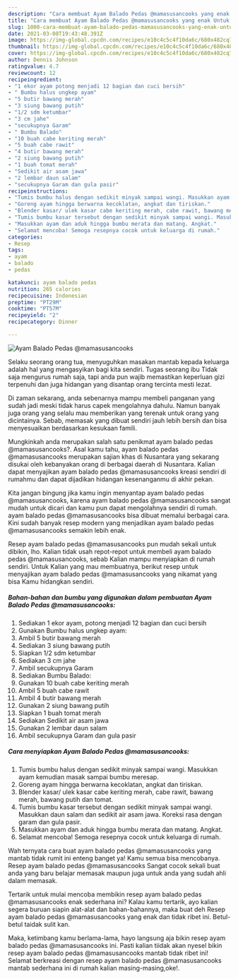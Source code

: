 ```yaml
---
description: "Cara membuat Ayam Balado Pedas @mamasusancooks yang enak Untuk Jualan"
title: "Cara membuat Ayam Balado Pedas @mamasusancooks yang enak Untuk Jualan"
slug: 1000-cara-membuat-ayam-balado-pedas-mamasusancooks-yang-enak-untuk-jualan
date: 2021-03-08T19:43:48.391Z
image: https://img-global.cpcdn.com/recipes/e10c4c5c4f10da6c/680x482cq70/ayam-balado-pedas-mamasusancooks-foto-resep-utama.jpg
thumbnail: https://img-global.cpcdn.com/recipes/e10c4c5c4f10da6c/680x482cq70/ayam-balado-pedas-mamasusancooks-foto-resep-utama.jpg
cover: https://img-global.cpcdn.com/recipes/e10c4c5c4f10da6c/680x482cq70/ayam-balado-pedas-mamasusancooks-foto-resep-utama.jpg
author: Dennis Johnson
ratingvalue: 4.7
reviewcount: 12
recipeingredient:
- "1 ekor ayam potong menjadi 12 bagian dan cuci bersih"
- " Bumbu halus ungkep ayam"
- "5 butir bawang merah"
- "3 siung bawang putih"
- "1/2 sdm ketumbar"
- "3 cm jahe"
- "secukupnya Garam"
- " Bumbu Balado"
- "10 buah cabe keriting merah"
- "5 buah cabe rawit"
- "4 butir bawang merah"
- "2 siung bawang putih"
- "1 buah tomat merah"
- "Sedikit air asam jawa"
- "2 lembar daun salam"
- "secukupnya Garam dan gula pasir"
recipeinstructions:
- "Tumis bumbu halus dengan sedikit minyak sampai wangi. Masukkan ayam kemudian masak sampai bumbu meresap."
- "Goreng ayam hingga berwarna kecoklatan, angkat dan tiriskan."
- "Blender kasar/ ulek kasar cabe keriting merah, cabe rawit, bawang merah, bawang putih dan tomat."
- "Tumis bumbu kasar tersebut dengan sedikit minyak sampai wangi. Masukkan daun salam dan sedikit air asam jawa. Koreksi rasa dengan garam dan gula pasir."
- "Masukkan ayam dan aduk hingga bumbu merata dan matang. Angkat."
- "Selamat mencoba! Semoga resepnya cocok untuk keluarga di rumah."
categories:
- Resep
tags:
- ayam
- balado
- pedas

katakunci: ayam balado pedas 
nutrition: 265 calories
recipecuisine: Indonesian
preptime: "PT29M"
cooktime: "PT57M"
recipeyield: "2"
recipecategory: Dinner

---
```



![Ayam Balado Pedas @mamasusancooks](https://img-global.cpcdn.com/recipes/e10c4c5c4f10da6c/680x482cq70/ayam-balado-pedas-mamasusancooks-foto-resep-utama.jpg)

Selaku seorang orang tua, menyuguhkan masakan mantab kepada keluarga adalah hal yang mengasyikan bagi kita sendiri. Tugas seorang ibu Tidak saja mengurus rumah saja, tapi anda pun wajib memastikan keperluan gizi terpenuhi dan juga hidangan yang disantap orang tercinta mesti lezat.

Di zaman  sekarang, anda sebenarnya mampu membeli panganan yang sudah jadi meski tidak harus capek mengolahnya dahulu. Namun banyak juga orang yang selalu mau memberikan yang terenak untuk orang yang dicintainya. Sebab, memasak yang dibuat sendiri jauh lebih bersih dan bisa menyesuaikan berdasarkan kesukaan famili. 



Mungkinkah anda merupakan salah satu penikmat ayam balado pedas @mamasusancooks?. Asal kamu tahu, ayam balado pedas @mamasusancooks merupakan sajian khas di Nusantara yang sekarang disukai oleh kebanyakan orang di berbagai daerah di Nusantara. Kalian dapat menyajikan ayam balado pedas @mamasusancooks kreasi sendiri di rumahmu dan dapat dijadikan hidangan kesenanganmu di akhir pekan.

Kita jangan bingung jika kamu ingin menyantap ayam balado pedas @mamasusancooks, karena ayam balado pedas @mamasusancooks sangat mudah untuk dicari dan kamu pun dapat mengolahnya sendiri di rumah. ayam balado pedas @mamasusancooks bisa dibuat memalui berbagai cara. Kini sudah banyak resep modern yang menjadikan ayam balado pedas @mamasusancooks semakin lebih enak.

Resep ayam balado pedas @mamasusancooks pun mudah sekali untuk dibikin, lho. Kalian tidak usah repot-repot untuk membeli ayam balado pedas @mamasusancooks, sebab Kalian mampu menyiapkan di rumah sendiri. Untuk Kalian yang mau membuatnya, berikut resep untuk menyajikan ayam balado pedas @mamasusancooks yang nikamat yang bisa Kamu hidangkan sendiri.

<!--inarticleads1-->

##### Bahan-bahan dan bumbu yang digunakan dalam pembuatan Ayam Balado Pedas @mamasusancooks:

1. Sediakan 1 ekor ayam, potong menjadi 12 bagian dan cuci bersih
1. Gunakan  Bumbu halus ungkep ayam:
1. Ambil 5 butir bawang merah
1. Sediakan 3 siung bawang putih
1. Siapkan 1/2 sdm ketumbar
1. Sediakan 3 cm jahe
1. Ambil secukupnya Garam
1. Sediakan  Bumbu Balado:
1. Gunakan 10 buah cabe keriting merah
1. Ambil 5 buah cabe rawit
1. Ambil 4 butir bawang merah
1. Gunakan 2 siung bawang putih
1. Siapkan 1 buah tomat merah
1. Sediakan Sedikit air asam jawa
1. Gunakan 2 lembar daun salam
1. Ambil secukupnya Garam dan gula pasir




<!--inarticleads2-->

##### Cara menyiapkan Ayam Balado Pedas @mamasusancooks:

1. Tumis bumbu halus dengan sedikit minyak sampai wangi. Masukkan ayam kemudian masak sampai bumbu meresap.
1. Goreng ayam hingga berwarna kecoklatan, angkat dan tiriskan.
1. Blender kasar/ ulek kasar cabe keriting merah, cabe rawit, bawang merah, bawang putih dan tomat.
1. Tumis bumbu kasar tersebut dengan sedikit minyak sampai wangi. Masukkan daun salam dan sedikit air asam jawa. Koreksi rasa dengan garam dan gula pasir.
1. Masukkan ayam dan aduk hingga bumbu merata dan matang. Angkat.
1. Selamat mencoba! Semoga resepnya cocok untuk keluarga di rumah.




Wah ternyata cara buat ayam balado pedas @mamasusancooks yang mantab tidak rumit ini enteng banget ya! Kamu semua bisa mencobanya. Resep ayam balado pedas @mamasusancooks Sangat cocok sekali buat anda yang baru belajar memasak maupun juga untuk anda yang sudah ahli dalam memasak.

Tertarik untuk mulai mencoba membikin resep ayam balado pedas @mamasusancooks enak sederhana ini? Kalau kamu tertarik, ayo kalian segera buruan siapin alat-alat dan bahan-bahannya, maka buat deh Resep ayam balado pedas @mamasusancooks yang enak dan tidak ribet ini. Betul-betul taidak sulit kan. 

Maka, ketimbang kamu berlama-lama, hayo langsung aja bikin resep ayam balado pedas @mamasusancooks ini. Pasti kalian tiidak akan nyesel bikin resep ayam balado pedas @mamasusancooks mantab tidak ribet ini! Selamat berkreasi dengan resep ayam balado pedas @mamasusancooks mantab sederhana ini di rumah kalian masing-masing,oke!.

